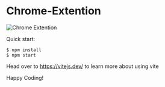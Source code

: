 # Chrome-Extention
![Chrome Extention](https://github.com/HarishKalliyan/Chrome-Extention/assets/90775945/97221532-95e5-440b-831a-b1d8d58b859e)

Quick start:

```
$ npm install
$ npm start
````

Head over to https://vitejs.dev/ to learn more about using vite


Happy Coding!
